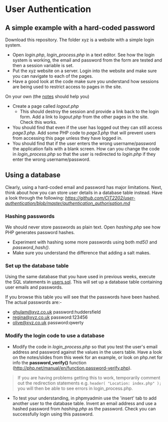 # User Authentication
## A simple example with a hard-coded password
Download this repository. The folder xyz is a website with a simple login system.
* Open *login.php*, *login_process.php* in a text editor. See how the login system is working, the email and password from the form are tested and then a session variable is set.
* Put the xyz website on a server. Login into the website and make sure you can navigate to each of the pages.
* Have a good look at the code make sure you understand how sessions are being used to restrict access to pages in the site.

On your own (the [notes](https://github.com/CIT2202/user-authentication/blob/master/sessions-cookies.md) should help you) 
* Create a page called *logout.php*
   * This should destroy the session and provide a link back to the login form. Add a link to *logout.php* from the other pages in the site. Check this works.
* You should find that even if the user has logged out they can still access *page3.php*.  Add some PHP code to *page3.php* that will prevent users from accessing this page unless they have logged in.
* You should find that if the user enters the wrong username/password the application fails with a blank screen. How can you change the code in *login_process.php* so that the user is redirected to *login.php* if they enter the wrong username/password. 

## Using a database
Clearly, using a hard-coded email and password has major limitations. Next, think about how you can store user details in a database table instead. Have a look through the following: *https://github.com/CIT2202/user-authentication/blob/master/authentication_authorisation.md*

### Hashing passwords
We should never store passwords as plain text. Open *hashing.php* see how PHP generates password hashes.
* Experiment with hashing some more passwords using both *md5()* and *password_hash()*.
* Make sure you understand the difference that adding a salt makes.


### Set up the database table
Using the same database that you have used in previous weeks, execute the SQL statements in [users.sql](users.sql). This will set up a database table containing user emails and passwords.

If you browse this table you will see that the passwords have been hashed. The actual passwords are:-
* ghulam@xyz.co.uk password:huddersfield
* regina@xyz.co.uk password:123456
* olive@xyz.co.uk  password:qwerty

### Modify the login code to use a database
* Modify the code in *login_process.php* so that you test the user's email address and password against the values in the users table. Have a look on the notes/slides from this week for an example, or look on php.net for info the **password_verify()** function (http://php.net/manual/en/function.password-verify.php).
> If you are having problems getting this to work, temporarily comment out the redirection statements e.g. ```header( "Location: index.php" );``` you will then be able to see errors in login_process.php.

* To test your understanding, in phpmyadmin use the 'insert' tab to add another user to the database table. Invent an email address and use a hashed password from *hashing.php* as the password. Check you can successfully login using this password.
